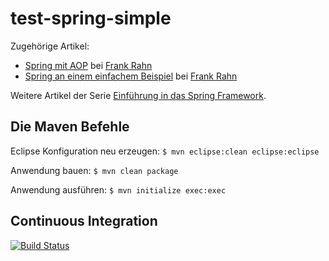 test-spring-simple
==================

Zugehörige Artikel:
* [Spring mit AOP](https://www.frank-rahn.de/spring-mit-aop/?utm_source=github&utm_medium=readme&utm_campaign=test-spring-simple&utm_content=top "Spring mit AOP bei Frank W. Rahn") bei [Frank Rahn](https://www.frank-rahn.de/?utm_source=github&utm_medium=readme&utm_campaign=test-spring-simple&utm_content=top "Homepage von Frank Rahn")
* [Spring an einem einfachem Beispiel](https://www.frank-rahn.de/spring-einem-einfachem-beispiel/?utm_source=github&utm_medium=readme&utm_campaign=test-spring-simple&utm_content=top "Spring an einem einfachem Beispiel bei Frank Rahn") bei [Frank Rahn](https://www.frank-rahn.de/?utm_source=github&utm_medium=readme&utm_campaign=test-spring-simple&utm_content=top "Homepage von Frank Rahn")

Weitere Artikel der Serie [Einführung in das Spring Framework](https://www.frank-rahn.de/einfuehrung-spring-framework/?utm_source=github&utm_medium=readme&utm_campaign=test-spring-simple&utm_content=top "Einführung in das Spring Framework bei Frank Rahn").

Die Maven Befehle
-----------------

Eclipse Konfiguration neu erzeugen: `$ mvn eclipse:clean eclipse:eclipse`

Anwendung bauen: `$ mvn clean package`

Anwendung ausführen: `$ mvn initialize exec:exec`

Continuous Integration
----------------------
[![Build Status](https://travis-ci.org/frank-rahn/test-spring-simple.svg)](https://travis-ci.org/frank-rahn/test-spring-simple)